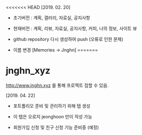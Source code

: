<<<<<<< HEAD
[2019. 02. 20]
 - 초기버전 : 계획, 갤러리, 자료실, 공지사항
 - 현재버전 : 계획, 리뷰, 자료실, 공지사항, 커피, 나의 정보, 사이트 뷰

 - github repository 다시 생성하여 push (오류로 인한 문제)
 - 이름 변경 [Memories -> Jnghn]
=======
# jnghn_xyz
http://www.jnghn.xyz 를 통해 프로젝트 접할 수 있음.

[2019. 04. 22]
 - 포트폴리오 준비 및 관리하기 위해 탭 생성
 - 이 탭은 오로지 jeonghoon 만이 작성 가능

 - 회원가입 신청 및 친구 신청 기능 준비중 (예정)
